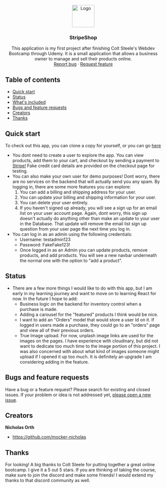 <p align="center">
  <a href="https://github.com/mocker-nicholas/stripes">
    <img src="https://res.cloudinary.com/dtk2pykqu/image/upload/v1649269768/fav_dsdiem.png" alt="Logo" width=72 height=72>
  </a>

  <h3 align="center">StripeShop</h3>

  <p align="center">
    This application is my first project after finishing Colt Steele's Webdev Bootcamp through Udemy. It is a small application that allows a business owner to manage and sell their products online. 
    <br>
    <a href="https://github.com/mocker-nicholas/stripes/issues">Report bug</a>
    ·
    <a href="https://github.com/mocker-nicholas/stripes/issues">Request feature</a>
  </p>
</p>

## Table of contents

- [Quick start](#quick-start)
- [Status](#status)
- [What's included](#whats-included)
- [Bugs and feature requests](#bugs-and-feature-requests)
- [Creators](#creators)
- [Thanks](#thanks)

## Quick start

To check out this app, you can clone a copy for yourself, or you can go [here]('https://www.google.com/')

- You dont need to create a user to explore the app. You can view products, add them to your cart, and checkout by sending a payment to [Stripe!](https://stripe.com/) Fake credit card details are provided on the checkout page for testing.
- You can also make your own user for demo purposes! Dont worry, there are no services on the backend that will actually send you any spam. By logging in, there are some more features you can explore:
  1. You can add a billing and shipping address for your user.
  2. You can update your billing and shipping information for your user.
  3. You can delete your user entirely.
  4. If you haven't signed up already, you will see a sign up for an email list on your user account page. Again, dont worry, this sign up doesn't actually do anything other than make an update to your user in the Database. That update will remove the email list sign up question from your user page the next time you log in.
- You can log in as an admin using the following credentials:
  - Username: testadmin123
  - Password: FakeFake123!
  - Once logged in as an Admin you can update products, remove products, and add products. You will see a new navbar underneath the normal one with the option to "add a product".

## Status

- There are a few more things I would like to do with this app, but I am early in my learning journey and want to move on to learning React for now. In the future I hope to add:
  - Business logic on the backend for inventory control when a purchase is made.
  - Adding a carousel for the "featured" products I think would be nice.
  - I want to add an "Orders" model that would store a user Id on it. If logged in users made a purchase, they could go to an "orders" page and view all of their previous orders.
  - True Image upload. For now, unplash image links are used for the images on the pages. I have experience with cloudinary, but did not want to dedicate too much time to the image portion of this project. I was also concerned with about what kind of images someone might upload if I opened it up too much. It is definitely an upgrade I am considering adding in the feature.

## Bugs and feature requests

Have a bug or a feature request? Please search for existing and closed issues. If your problem or idea is not addressed yet, [please open a new issue](https://github.com/mocker-nicholas/stripes/issues).

## Creators

**Nicholas Orth**

- <https://github.com/mocker-nicholas>

## Thanks

For looking! A big thanks to Colt Steele for putting together a great online bootcamp. I give it a 5 out 5 stars. If you are thinking of taking the course, make sure to join the discord and make some friends! I would extend my thanks to that discord community as well.
